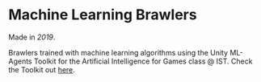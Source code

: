 # Machine Learning Brawlers
Made in *2019*.

Brawlers trained with machine learning algorithms using the Unity ML-Agents Toolkit for the Artificial Intelligence for Games class @ IST.
Check the Toolkit out [here](https://github.com/Unity-Technologies/ml-agents).
